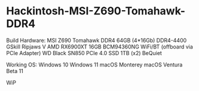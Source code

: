 # Hackintosh-MSI-Z690-Tomahawk-DDR4

Build Hardware:
MSI Z690 Tomahawk DDR4
64GB (4*16Gb) DDR4-4400 GSkill Ripjaws V
AMD RX6900XT 16GB
BCM94360NG WiFi/BT (offboard via PCIe Adapter)
WD Black SN850 PCIe 4.0 SSD 1TB (x2)
BeQuiet 




Working OS:
Windows 10
Windows 11
macOS Monterey
macOS Ventura Beta 11

WiP


